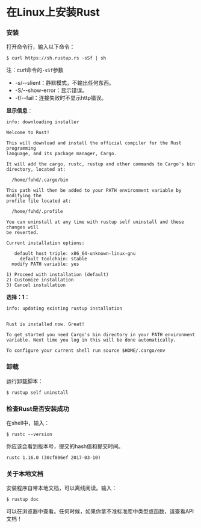 在Linux上安装Rust
=================================
### 安装
打开命令行，输入以下命令：
```shell
$ curl https://sh.rustup.rs -sSf | sh
```
注：curl命令的`-sSf`参数
+ -s/--slient：静默模式，不输出任何东西。
+ -S/--show-error：显示错误。
+ -f/--fail：连接失败时不显示http错误。

**显示信息**：
```
info: downloading installer

Welcome to Rust!

This will download and install the official compiler for the Rust programming
language, and its package manager, Cargo.

It will add the cargo, rustc, rustup and other commands to Cargo's bin
directory, located at:

  /home/fuhd/.cargo/bin

This path will then be added to your PATH environment variable by modifying the
profile file located at:

  /home/fuhd/.profile

You can uninstall at any time with rustup self uninstall and these changes will
be reverted.

Current installation options:

   default host triple: x86_64-unknown-linux-gnu
     default toolchain: stable
  modify PATH variable: yes

1) Proceed with installation (default)
2) Customize installation
3) Cancel installation
```
**选择：1**：
```
info: updating existing rustup installation


Rust is installed now. Great!

To get started you need Cargo's bin directory in your PATH environment
variable. Next time you log in this will be done automatically.

To configure your current shell run source $HOME/.cargo/env
```
### 卸载
运行卸载脚本：
```shell
$ rustup self uninstall
```

### 检查Rust是否安装成功
在shell中，输入：
```shell
$ rustc --version
```
你应该会看到版本号，提交的hash值和提交时间。
```
rustc 1.16.0 (30cf806ef 2017-03-10)
```

### 关于本地文档
安装程序自带本地文档，可以离线阅读。输入：
```shell
$ rustup doc
```
可以在浏览器中查看。任何时候，如果你拿不准标准库中类型或函数，请查看API文档！

